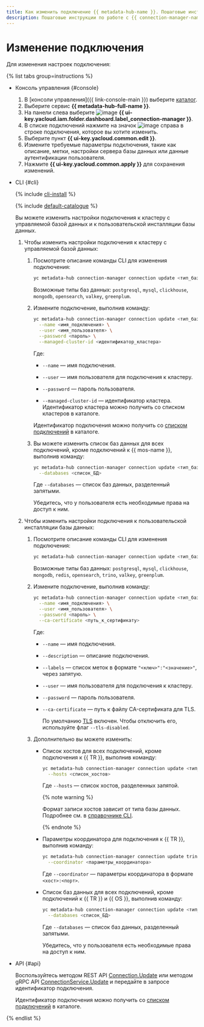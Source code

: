 ```yaml
---
title: Как изменить подключение {{ metadata-hub-name }}. Пошаговые инструкции
description: Пошаговые инструкции по работе с {{ connection-manager-name }} в {{ yandex-cloud }}. Из статьи вы узнаете, как изменять подключения.
---
```


# Изменение подключения


Для изменения настроек подключения:

{% list tabs group=instructions %}

- Консоль управления {#console}

  1. В [консоли управления]({{ link-console-main }}) выберите [каталог](../../resource-manager/concepts/resources-hierarchy.md#folder).
  1. Выберите сервис **{{ metadata-hub-full-name }}**.
  1. На панели слева выберите ![image](../../_assets/console-icons/plug-connection.svg) **{{ ui-key.yacloud.iam.folder.dashboard.label_connection-manager }}**.
  1. В списке подключений нажмите на значок ![image](../../_assets/console-icons/ellipsis.svg) справа в строке подключения, которое вы хотите изменить.
  1. Выберите пункт **{{ ui-key.yacloud.common.edit }}**.
  1. Измените требуемые параметры подключения, такие как описание, метки, настройки сервера базы данных или данные аутентификации пользователя.
  1. Нажмите **{{ ui-key.yacloud.common.apply }}** для сохранения изменений.

- CLI {#cli}

  {% include [cli-install](../../_includes/cli-install.md) %}

  {% include [default-catalogue](../../_includes/default-catalogue.md) %}

  Вы можете изменить настройки подключения к кластеру с управляемой базой данных и к пользовательской инсталляции базы данных.

  1. Чтобы изменить настройки подключения к кластеру с управляемой базой данных:

      1. Посмотрите описание команды CLI для изменения подключения:

          ```bash
          yc metadata-hub connection-manager connection update <тип_базы_данных> --help
          ```

          Возможные типы баз данных: `postgresql`, `mysql`, `clickhouse`, `mongodb`, `opensearch`, `valkey`, `greenplum`.

      1. Измените подключение, выполнив команду:
      
          ```bash
          yc metadata-hub connection-manager connection update <тип_базы_данных> <идентификатор_подключения> \
            --name <имя_подключения> \
            --user <имя_пользователя> \
            --password <пароль> \
            --managed-cluster-id <идентификатор_кластера>
          ```

          Где:

          * `--name` — имя подключения.

          * `--user` — имя пользователя для подключения к кластеру.

          * `--password` — пароль пользователя.
      
          * `--managed-cluster-id` — идентификатор кластера. Идентификатор кластера можно получить со списком кластеров в каталоге.

          Идентификатор подключения можно получить со [списком подключений](view-connection.md#connection-list) в каталоге.

      1. Вы можете изменить список баз данных для всех подключений, кроме подключений к {{ mos-name }}, выполнив команду:

          ```bash
          yc metadata-hub connection-manager connection update <тип_базы_данных> <идентификатор_подключения> \
            --databases <список_БД>
          ```

          Где `--databases` — список баз данных, разделенный запятыми.
          
          Убедитесь, что у пользователя есть необходимые права на доступ к ним.
  
  1. Чтобы изменить настройки подключения к пользовательской инсталляции базы данных:
      
      1. Посмотрите описание команды CLI для изменения подключения:

          ```bash
          yc metadata-hub connection-manager connection update <тип_базы_данных> --help
          ```

          Возможные типы баз данных: `postgresql`, `mysql`, `clickhouse`, `mongodb`, `redis`, `opensearch`, `trino`, `valkey`, `greenplum`.

      1. Измените подключение, выполнив команду:
      
          ```bash
          yc metadata-hub connection-manager connection update <тип_базы_данных> <идентификатор_подключения> \
            --name <имя_подключения> \
            --user <имя_пользователя> \
            --password <пароль> \
            --ca-certificate <путь_к_сертификату>
          ```

          Где:

          * `--name` — имя подключения.
          
          * `--description` — описание подключения.
          
          * `--labels` — список меток в формате `"<ключ>":"<значение>"`, через запятую.
          
          * `--user` — имя пользователя для подключения к кластеру.
          
          * `--password` — пароль пользователя.
          
          * `--ca-certificate` — путь к файлу CA-сертификата для TLS.
          
            По умолчанию [TLS](../../glossary/tls.md) включен. Чтобы отключить его, используйте флаг `--tls-disabled`.

      1. Дополнительно вы можете изменить:

          * Список хостов для всех подключений, кроме подключения к {{ TR }}, выполнив команду:

            ```bash
            yc metadata-hub connection-manager connection update <тип_базы_данных> <идентификатор_подключения> \
              --hosts <список_хостов>
            ```

            Где `--hosts` — список хостов, разделенных запятой.

            {% note warning %}

            Формат записи хостов зависит от типа базы данных. Подробнее см. в [справочнике CLI](../../cli/cli-ref/metadata-hub/cli-ref/connection-manager/connection/update/index.md).

            {% endnote %}

          * Параметры координатора для подключения к {{ TR }}, выполнив команду:

            ```bash
            yc metadata-hub connection-manager connection update trino <идентификатор_подключения> \
              --coordinator <параметры_координатора>
            ```

            Где `--coordinator` — параметры координатора в формате `<хост>:<порт>`.

          * Список баз данных для всех подключений, кроме подключений к {{ TR }} и {{ OS }}, выполнив команду:

            ```bash
            yc metadata-hub connection-manager connection update <тип_базы_данных> <идентификатор_подключения> \
              --databases <список_БД>
            ```

            Где `--databases` — список баз данных, разделенный запятыми.
          
            Убедитесь, что у пользователя есть необходимые права на доступ к ним.

- API {#api}

  Воспользуйтесь методом REST API [Connection.Update](../connection-manager/api-ref/Connection/update.md) или методом gRPC API [ConnectionService.Update](../connection-manager/api-ref/grpc/Connection/update.md) и передайте в запросе идентификатор подключения.

  Идентификатор подключения можно получить со [списком подключений](view-connection.md#connection-list) в каталоге.

{% endlist %}


